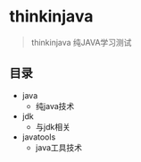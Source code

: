 # thinkinjava

> thinkinjava 纯JAVA学习测试

## 目录

* java
  * 纯java技术
* jdk
  * 与jdk相关
* javatools
  * java工具技术

